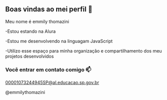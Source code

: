 ## Boas vindas ao mei perfil 💙

Meu nome é emmily thomazini

-Estou estando na Alura

-Estou me desenvolvendo na linguagam JavaScript

-Utilizo esse espaço para minha organização e compartilhamento dos meu projetos desenvolvidos 

### Você entrar em contato comigo 📫

00001073244945SP@al.educacao.sp.gov.br

@emmilythomazini
